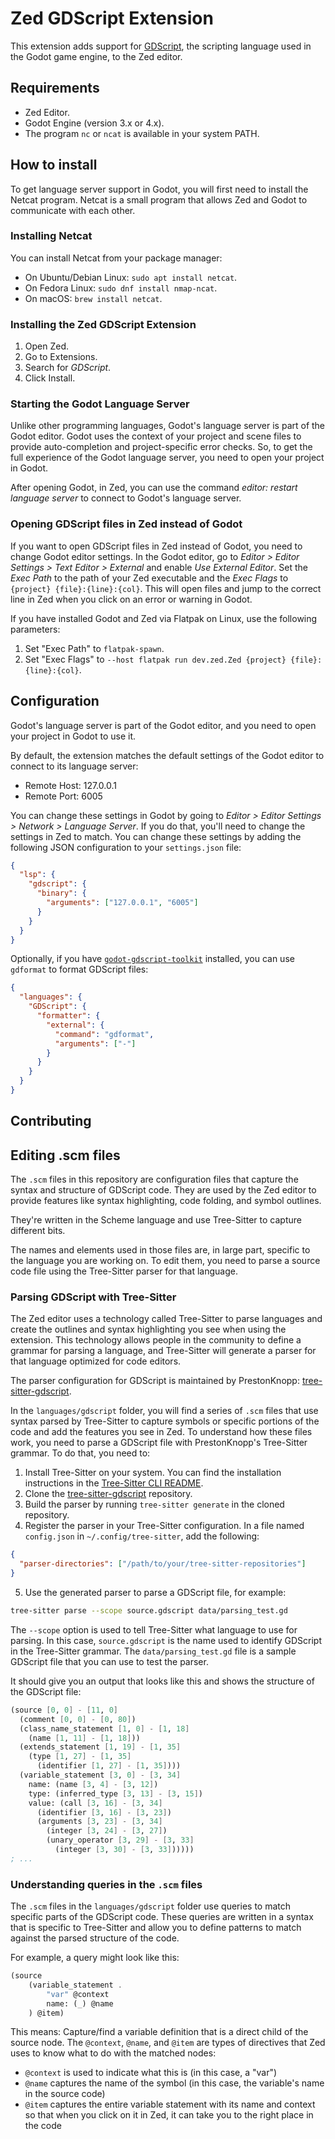 # Zed GDScript Extension

This extension adds support for [GDScript](https://docs.godotengine.org/en/stable/classes/index.html), the scripting language used in the Godot game engine, to the Zed editor.

## Requirements

- Zed Editor.
- Godot Engine (version 3.x or 4.x).
- The program `nc` or `ncat` is available in your system PATH.

## How to install

To get language server support in Godot, you will first need to install the Netcat program. Netcat is a small program that allows Zed and Godot to communicate with each other.

### Installing Netcat

You can install Netcat from your package manager:

- On Ubuntu/Debian Linux: `sudo apt install netcat`.
- On Fedora Linux: `sudo dnf install nmap-ncat`.
- On macOS: `brew install netcat`.

### Installing the Zed GDScript Extension

1. Open Zed.
2. Go to Extensions.
3. Search for *GDScript*.
4. Click Install.

### Starting the Godot Language Server

Unlike other programming languages, Godot's language server is part of the Godot editor. Godot uses the context of your project and scene files to provide auto-completion and project-specific error checks. So, to get the full experience of the Godot language server, you need to open your project in Godot.

After opening Godot, in Zed, you can use the command *editor: restart language server* to connect to Godot's language server.

### Opening GDScript files in Zed instead of Godot

If you want to open GDScript files in Zed instead of Godot, you need to change Godot editor settings. In the Godot editor, go to *Editor > Editor Settings > Text Editor > External* and enable *Use External Editor*. Set the *Exec Path* to the path of your Zed executable and the *Exec Flags* to `{project} {file}:{line}:{col}`. This will open files and jump to the correct line in Zed when you click on an error or warning in Godot.

If you have installed Godot and Zed via Flatpak on Linux, use the following parameters:

1. Set "Exec Path" to `flatpak-spawn`.
2. Set "Exec Flags" to `--host flatpak run dev.zed.Zed {project} {file}:{line}:{col}`.

## Configuration

Godot's language server is part of the Godot editor, and you need to open your project in Godot to use it.

By default, the extension matches the default settings of the Godot editor to connect to its language server:

- Remote Host: 127.0.0.1
- Remote Port: 6005

You can change these settings in Godot by going to *Editor > Editor Settings > Network > Language Server*. If you do that, you'll need to change the settings in Zed to match. You can change these settings by adding the following JSON configuration to your `settings.json` file:

```json
{
  "lsp": {
    "gdscript": {
      "binary": {
        "arguments": ["127.0.0.1", "6005"]
      }
    }
  }
}
```

Optionally, if you have [`godot-gdscript-toolkit`](https://github.com/Scony/godot-gdscript-toolkit) installed, you can use `gdformat` to format GDScript files:

```json
{
  "languages": {
    "GDScript": {
      "formatter": {
        "external": {
          "command": "gdformat",
          "arguments": ["-"]
        }
      }
    }
  }
}
```

## Contributing

## Editing .scm files

The `.scm` files in this repository are configuration files that capture the syntax and structure of GDScript code. They are used by the Zed editor to provide features like syntax highlighting, code folding, and symbol outlines.

They're written in the Scheme language and use Tree-Sitter to capture different bits.

The names and elements used in those files are, in large part, specific to the language you are working on. To edit them, you need to parse a source code file using the Tree-Sitter parser for that language.

### Parsing GDScript with Tree-Sitter

The Zed editor uses a technology called Tree-Sitter to parse languages and create the outlines and syntax highlighting you see when using the extension. This technology allows people in the community to define a grammar for parsing a language, and Tree-Sitter will generate a parser for that language optimized for code editors.

The parser configuration for GDScript is maintained by PrestonKnopp: [tree-sitter-gdscript](https://github.com/PrestonKnopp/tree-sitter-gdscript).

In the `languages/gdscript` folder, you will find a series of `.scm` files that use syntax parsed by Tree-Sitter to capture symbols or specific portions of the code and add the features you see in Zed. To understand how these files work, you need to parse a GDScript file with PrestonKnopp's Tree-Sitter grammar. To do that, you need to:

1. Install Tree-Sitter on your system. You can find the installation instructions in the [Tree-Sitter CLI README](https://github.com/tree-sitter/tree-sitter/blob/master/crates/cli/README.md).
2. Clone the [tree-sitter-gdscript](https://github.com/PrestonKnopp/tree-sitter-gdscript) repository.
3. Build the parser by running `tree-sitter generate` in the cloned repository.
4. Register the parser in your Tree-Sitter configuration. In a file named `config.json` in `~/.config/tree-sitter`, add the following:
  ```json
  {
    "parser-directories": ["/path/to/your/tree-sitter-repositories"]
  }
  ```
5. Use the generated parser to parse a GDScript file, for example:
  ```bash
  tree-sitter parse --scope source.gdscript data/parsing_test.gd
  ```

The `--scope` option is used to tell Tree-Sitter what language to use for parsing. In this case, `source.gdscript` is the name used to identify GDScript in the Tree-Sitter grammar. The `data/parsing_test.gd` file is a sample GDScript file that you can use to test the parser.

It should give you an output that looks like this and shows the structure of the GDScript file:

```scm
(source [0, 0] - [11, 0]
  (comment [0, 0] - [0, 80])
  (class_name_statement [1, 0] - [1, 18]
    (name [1, 11] - [1, 18]))
  (extends_statement [1, 19] - [1, 35]
    (type [1, 27] - [1, 35]
      (identifier [1, 27] - [1, 35])))
  (variable_statement [3, 0] - [3, 34]
    name: (name [3, 4] - [3, 12])
    type: (inferred_type [3, 13] - [3, 15])
    value: (call [3, 16] - [3, 34]
      (identifier [3, 16] - [3, 23])
      (arguments [3, 23] - [3, 34]
        (integer [3, 24] - [3, 27])
        (unary_operator [3, 29] - [3, 33]
          (integer [3, 30] - [3, 33])))))
; ...
```

### Understanding queries in the `.scm` files

The `.scm` files in the `languages/gdscript` folder use queries to match specific parts of the GDScript code. These queries are written in a syntax that is specific to Tree-Sitter and allow you to define patterns to match against the parsed structure of the code.

For example, a query might look like this:

```scm
(source
    (variable_statement .
        "var" @context
        name: (_) @name
    ) @item)
```

This means: Capture/find a variable definition that is a direct child of the source node. The `@context`, `@name`, and `@item` are types of directives that Zed uses to know what to do with the matched nodes:

- `@context` is used to indicate what this is (in this case, a "var")
- `@name` captures the name of the symbol (in this case, the variable's name in the source code)
- `@item` captures the entire variable statement with its name and context so that when you click on it in Zed, it can take you to the right place in the code
